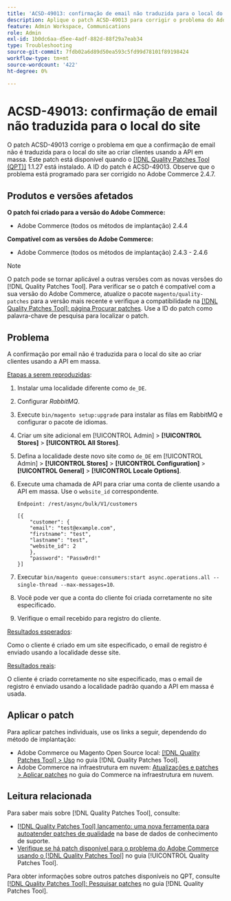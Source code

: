 ```yaml
---
title: 'ACSD-49013: confirmação de email não traduzida para o local do site'
description: Aplique o patch ACSD-49013 para corrigir o problema do Adobe Commerce, em que a confirmação por email não é traduzida para o local do site ao criar clientes usando a API em massa.
feature: Admin Workspace, Communications
role: Admin
exl-id: 1b0dc6aa-d5ee-4adf-882d-88f29a7eab34
type: Troubleshooting
source-git-commit: 7fdb02a6d89d50ea593c5fd99d78101f89198424
workflow-type: tm+mt
source-wordcount: '422'
ht-degree: 0%

---
```


# ACSD-49013: confirmação de email não traduzida para o local do site

O patch ACSD-49013 corrige o problema em que a confirmação de email não é traduzida para o local do site ao criar clientes usando a API em massa. Este patch está disponível quando o [[!DNL Quality Patches Tool (QPT)]](https://experienceleague.adobe.com/en/docs/commerce-operations/tools/quality-patches-tool/quality-patches-tool-to-self-serve-quality-patches) 1.1.27 está instalado. A ID do patch é ACSD-49013. Observe que o problema está programado para ser corrigido no Adobe Commerce 2.4.7.

## Produtos e versões afetados

**O patch foi criado para a versão do Adobe Commerce:**

* Adobe Commerce (todos os métodos de implantação) 2.4.4

**Compatível com as versões do Adobe Commerce:**

* Adobe Commerce (todos os métodos de implantação) 2.4.3 - 2.4.6

>[!NOTE]
>
>O patch pode se tornar aplicável a outras versões com as novas versões do [!DNL Quality Patches Tool]. Para verificar se o patch é compatível com a sua versão do Adobe Commerce, atualize o pacote `magento/quality-patches` para a versão mais recente e verifique a compatibilidade na [[!DNL Quality Patches Tool]: página Procurar patches](https://experienceleague.adobe.com/tools/commerce-quality-patches/index.html). Use a ID do patch como palavra-chave de pesquisa para localizar o patch.

## Problema

A confirmação por email não é traduzida para o local do site ao criar clientes usando a API em massa.

<u>Etapas a serem reproduzidas</u>:

1. Instalar uma localidade diferente como `de_DE`.
1. Configurar *RabbitMQ*.
1. Execute `bin/magento setup:upgrade` para instalar as filas em RabbitMQ e configurar o pacote de idiomas.
1. Criar um site adicional em [!UICONTROL Admin] > **[!UICONTROL Stores]** > **[!UICONTROL All Stores]**.
1. Defina a localidade deste novo site como `de_DE` em [!UICONTROL Admin] > **[!UICONTROL Stores]** > **[!UICONTROL Configuration]** > **[!UICONTROL General]** > **[!UICONTROL Locale Options]**.
1. Execute uma chamada de API para criar uma conta de cliente usando a API em massa. Use o `website_id` correspondente.

   `Endpoint: /rest/async/bulk/V1/customers`

   ```
   [{
       "customer": {
       "email": "test@example.com",
       "firstname": "test",
       "lastname": "test",
       "website_id": 2
       },
       "password": "Passw0rd!"
   }]
   ```

1. Executar `bin/magento queue:consumers:start async.operations.all --single-thread --max-messages=10`.
1. Você pode ver que a conta do cliente foi criada corretamente no site especificado.
1. Verifique o email recebido para registro do cliente.

<u>Resultados esperados</u>:

Como o cliente é criado em um site especificado, o email de registro é enviado usando a localidade desse site.

<u>Resultados reais</u>:

O cliente é criado corretamente no site especificado, mas o email de registro é enviado usando a localidade padrão quando a API em massa é usada.

## Aplicar o patch

Para aplicar patches individuais, use os links a seguir, dependendo do método de implantação:

* Adobe Commerce ou Magento Open Source local: [[!DNL Quality Patches Tool] > Uso](/help/tools/quality-patches-tool/usage.md) no guia [!DNL Quality Patches Tool].
* Adobe Commerce na infraestrutura em nuvem: [Atualizações e patches > Aplicar patches](https://experienceleague.adobe.com/docs/commerce-cloud-service/user-guide/develop/upgrade/apply-patches.html) no guia do Commerce na infraestrutura em nuvem.

## Leitura relacionada

Para saber mais sobre [!DNL Quality Patches Tool], consulte:

* [[!DNL Quality Patches Tool] lançamento: uma nova ferramenta para autoatender patches de qualidade](https://experienceleague.adobe.com/en/docs/commerce-operations/tools/quality-patches-tool/quality-patches-tool-to-self-serve-quality-patches) na base de dados de conhecimento de suporte.
* [Verifique se há patch disponível para o problema do Adobe Commerce usando o  [!DNL Quality Patches Tool]](/help/tools/quality-patches-tool/patches-available-in-qpt/check-patch-for-magento-issue-with-magento-quality-patches.md) no guia [!UICONTROL Quality Patches Tool].


Para obter informações sobre outros patches disponíveis no QPT, consulte [[!DNL Quality Patches Tool]: Pesquisar patches](https://experienceleague.adobe.com/tools/commerce-quality-patches/index.html) no guia [!DNL Quality Patches Tool].
